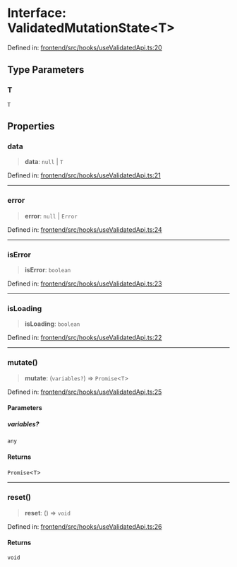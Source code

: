 # Interface: ValidatedMutationState\<T\>

Defined in: [frontend/src/hooks/useValidatedApi.ts:20](https://github.com/lsendel/sass/blob/ca8b2b87627589617e0de57047e1f50d53e78078/frontend/src/hooks/useValidatedApi.ts#L20)

## Type Parameters

### T

`T`

## Properties

### data

> **data**: `null` \| `T`

Defined in: [frontend/src/hooks/useValidatedApi.ts:21](https://github.com/lsendel/sass/blob/ca8b2b87627589617e0de57047e1f50d53e78078/frontend/src/hooks/useValidatedApi.ts#L21)

***

### error

> **error**: `null` \| `Error`

Defined in: [frontend/src/hooks/useValidatedApi.ts:24](https://github.com/lsendel/sass/blob/ca8b2b87627589617e0de57047e1f50d53e78078/frontend/src/hooks/useValidatedApi.ts#L24)

***

### isError

> **isError**: `boolean`

Defined in: [frontend/src/hooks/useValidatedApi.ts:23](https://github.com/lsendel/sass/blob/ca8b2b87627589617e0de57047e1f50d53e78078/frontend/src/hooks/useValidatedApi.ts#L23)

***

### isLoading

> **isLoading**: `boolean`

Defined in: [frontend/src/hooks/useValidatedApi.ts:22](https://github.com/lsendel/sass/blob/ca8b2b87627589617e0de57047e1f50d53e78078/frontend/src/hooks/useValidatedApi.ts#L22)

***

### mutate()

> **mutate**: (`variables?`) => `Promise`\<`T`\>

Defined in: [frontend/src/hooks/useValidatedApi.ts:25](https://github.com/lsendel/sass/blob/ca8b2b87627589617e0de57047e1f50d53e78078/frontend/src/hooks/useValidatedApi.ts#L25)

#### Parameters

##### variables?

`any`

#### Returns

`Promise`\<`T`\>

***

### reset()

> **reset**: () => `void`

Defined in: [frontend/src/hooks/useValidatedApi.ts:26](https://github.com/lsendel/sass/blob/ca8b2b87627589617e0de57047e1f50d53e78078/frontend/src/hooks/useValidatedApi.ts#L26)

#### Returns

`void`
